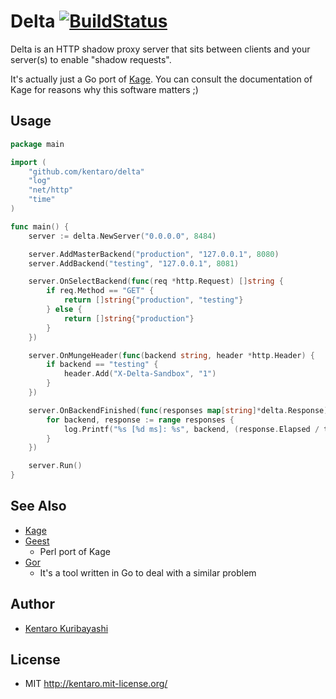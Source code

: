 # Delta [![BuildStatus](https://travis-ci.org/serverspec/delta.png)](http://travis-ci.org/serverspec/delta)

Delta is an HTTP shadow proxy server that sits between clients and your server(s) to enable "shadow requests".

It's actually just a Go port of [Kage](https://github.com/cookpad/kage). You can consult the documentation of Kage for reasons why this software matters ;)

## Usage

```go
package main

import (
	"github.com/kentaro/delta"
	"log"
	"net/http"
	"time"
)

func main() {
	server := delta.NewServer("0.0.0.0", 8484)

	server.AddMasterBackend("production", "127.0.0.1", 8080)
	server.AddBackend("testing", "127.0.0.1", 8081)

	server.OnSelectBackend(func(req *http.Request) []string {
		if req.Method == "GET" {
			return []string{"production", "testing"}
		} else {
			return []string{"production"}
		}
	})

	server.OnMungeHeader(func(backend string, header *http.Header) {
		if backend == "testing" {
			header.Add("X-Delta-Sandbox", "1")
		}
	})

	server.OnBackendFinished(func(responses map[string]*delta.Response) {
		for backend, response := range responses {
			log.Printf("%s [%d ms]: %s", backend, (response.Elapsed / time.Millisecond), response.Data)
		}
	})

	server.Run()
}
```

## See Also

  * [Kage](https://github.com/cookpad/kage)
  * [Geest](https://github.com/lestrrat/p5-Geest)
    * Perl port of Kage
  * [Gor](https://github.com/buger/gor)
    * It's a tool written in Go to deal with a similar problem

## Author

  * [Kentaro Kuribayashi](http://kentarok.org/)

## License

  * MIT http://kentaro.mit-license.org/

